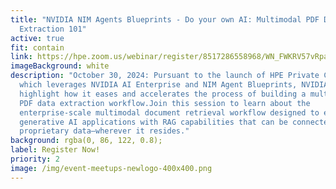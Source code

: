 ```yaml
---
title: "NVIDIA NIM Agents Blueprints - Do your own AI: Multimodal PDF Data
  Extraction 101"
active: true
fit: contain
link: https://hpe.zoom.us/webinar/register/8517286558968/WN_FWKRV57vRpaeVIN2--nGew
imageBackground: white
description: "October 30, 2024: Pursuant to the launch of HPE Private Cloud AI,
  which leverages NVIDIA AI Enterprise and NIM Agent Blueprints, NVIDIA will
  highlight how it eases and accelerates the process of building a multimodal
  PDF data extraction workflow.Join this session to learn about the
  enterprise-scale multimodal document retrieval workflow designed to enhance
  generative AI applications with RAG capabilities that can be connected to
  proprietary data–wherever it resides."
background: rgba(0, 86, 122, 0.8);
label: Register Now!
priority: 2
image: /img/event-meetups-newlogo-400x400.png
---
```

